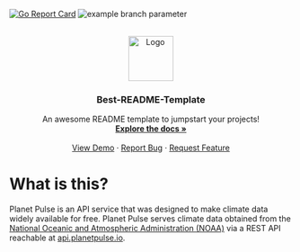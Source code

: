 [![Go Report Card](https://goreportcard.com/badge/github.com/RyanDevlin/planetpulse)](https://goreportcard.com/report/github.com/RyanDevlin/planetpulse)
![example branch parameter](https://github.com/RyanDevlin/planetpulse/actions/workflows/release-apiserver.yml/badge.svg?branch=release-0.1.0)



<!-- PROJECT LOGO -->
<br />
<div align="center">
  <a href="https://github.com/RyanDevlin/planetpulse">
    <img src="https://github.com/RyanDevlin/planetpulse/blob/main/api/apiserver/images/planetpulse.png" alt="Logo" width="80" height="80">
  </a>

  <h3 align="center">Best-README-Template</h3>

  <p align="center">
    An awesome README template to jumpstart your projects!
    <br />
    <a href="https://github.com/RyanDevlin/planetpulse/blob/main/docs/README.md"><strong>Explore the docs »</strong></a>
    <br />
    <br />
    <a href="https://planetpulse.io">View Demo</a>
    ·
    <a href="https://github.com/RyanDevlin/planetpulse/issues">Report Bug</a>
    ·
    <a href="https://github.com/RyanDevlin/planetpulse/issues">Request Feature</a>
  </p>
</div>

# What is this?
Planet Pulse is an API service that was designed to make climate data widely available for free. Planet Pulse serves climate data obtained from the [National Oceanic and Atmospheric Administration (NOAA)](https://www.noaa.gov/) via a REST API reachable at [api.planetpulse.io](api.planetpulse.io).
